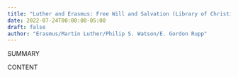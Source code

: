```yaml
---
title: "Luther and Erasmus: Free Will and Salvation (Library of Christian Classics)"
date: 2022-07-24T00:00:00-05:00
draft: false
author: "Erasmus/Martin Luther/Philip S. Watson/E. Gordon Rupp"
---
```


SUMMARY

<!--more-->

CONTENT